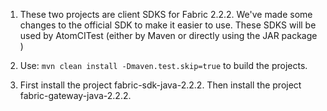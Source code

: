 1. These two projects are client SDKS for Fabric 2.2.2. We've made some changes to the official SDK to make it easier to use. These SDKS will be used by AtomCITest (either by Maven or directly using the JAR package )

2. Use: ``` mvn clean install -Dmaven.test.skip=true ``` to build the projects.

3. First install the project fabric-sdk-java-2.2.2. Then install the project fabric-gateway-java-2.2.2. 